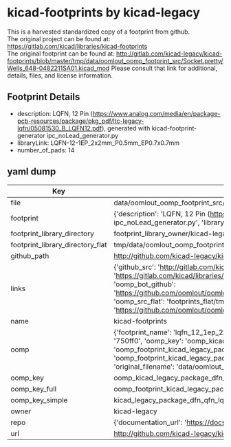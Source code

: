 # kicad-footprints by kicad-legacy  
This is a harvested standardized copy of a footprint from github.  
The original project can be found at:  
https://gitlab.com/kicad/libraries/kicad-footprints  
The original footprint can be found at:
http://gitlab.com/kicad-legacy/kicad-footprints/blob/master/tmp/data/oomlout_oomp_footprint_src/Socket.pretty/Wells_648-0482211SA01.kicad_mod
Please consult that link for additional, details, files, and license information.  
## Footprint Details
* description: LQFN, 12 Pin (https://www.analog.com/media/en/package-pcb-resources/package/pkg_pdf/ltc-legacy-lqfn/05081530_B_LQFN12.pdf), generated with kicad-footprint-generator ipc_noLead_generator.py  
* libraryLink: LQFN-12-1EP_2x2mm_P0.5mm_EP0.7x0.7mm  
* number_of_pads: 14  
## yaml dump  
| Key | Value |  
| --- | --- |  
| file | data/oomlout_oomp_footprint_src/kicad-footprints/Package_DFN_QFN.pretty/LQFN-12-1EP_2x2mm_P0.5mm_EP0.7x0.7mm.kicad_mod |  
| footprint | {'description': 'LQFN, 12 Pin (https://www.analog.com/media/en/package-pcb-resources/package/pkg_pdf/ltc-legacy-lqfn/05081530_B_LQFN12.pdf), generated with kicad-footprint-generator ipc_noLead_generator.py', 'libraryLink': 'LQFN-12-1EP_2x2mm_P0.5mm_EP0.7x0.7mm', 'number_of_pads': 14} |  
| footprint_library_directory | footprint_library_owner/kicad-legacy_kicad-footprints |  
| footprint_library_directory_flat | tmp/data/oomlout_oomp_footprint_src/footprints_flat/kicad_legacy_package_dfn_qfn_lqfn_12_1ep_2x2mm_p0_5mm_ep0_7x0_7mm/working |  
| github_path | http://github.com/kicad-legacy/kicad-footprints/blob/master/tmp/data/oomlout_oomp_footprint_src/Package_DFN_QFN.pretty/LQFN-12-1EP_2x2mm_P0.5mm_EP0.7x0.7mm.kicad_mod |  
| links | {'github_src': 'http://gitlab.com/kicad-legacy/kicad-footprints/blob/master/tmp/data/oomlout_oomp_footprint_src/Socket.pretty/Wells_648-0482211SA01.kicad_mod', 'github_src_repo': 'https://gitlab.com/kicad/libraries/kicad-footprints', 'oomp_bot': 'tmp/data/oomlout_oomp_footprint_src/footprints/kicad_legacy_package_dfn_qfn_lqfn_12_1ep_2x2mm_p0_5mm_ep0_7x0_7mm/working', 'oomp_bot_github': 'https://github.com/oomlout/oomlout_oomp_footprint_bot/tree/main/tmp/data/oomlout_oomp_footprint_src/footprints/kicad_legacy_package_dfn_qfn_lqfn_12_1ep_2x2mm_p0_5mm_ep0_7x0_7mm/working', 'oomp_src_flat': 'footprints_flat/tmp/data/oomlout_oomp_footprint_src/footprints_flat/kicad_legacy_package_dfn_qfn_lqfn_12_1ep_2x2mm_p0_5mm_ep0_7x0_7mm/working', 'oomp_src_flat_github': 'https://github.com/oomlout/oomlout_oomp_footprint_src/tree/main/tmp/data/oomlout_oomp_footprint_src/footprints_flat/kicad_legacy_package_dfn_qfn_lqfn_12_1ep_2x2mm_p0_5mm_ep0_7x0_7mm/working'} |  
| name | kicad-footprints |  
| oomp | {'footprint_name': 'lqfn_12_1ep_2x2mm_p0_5mm_ep0_7x0_7mm', 'library_name': 'package_dfn_qfn', 'md5': '750ff0862fbc427e5a35580f215fdfa1', 'md5_10': '750ff0862f', 'md5_5': '750ff', 'md5_6': '750ff0', 'oomp_key': 'oomp_kicad_legacy_package_dfn_qfn_lqfn_12_1ep_2x2mm_p0_5mm_ep0_7x0_7mm', 'oomp_key_extra': 'oomp_footprint_kicad_legacy_package_dfn_qfn_lqfn_12_1ep_2x2mm_p0_5mm_ep0_7x0_7mm', 'oomp_key_full': 'oomp_footprint_kicad_legacy_package_dfn_qfn_lqfn_12_1ep_2x2mm_p0_5mm_ep0_7x0_7mm_750ff0', 'oomp_key_simple': 'kicad_legacy_package_dfn_qfn_lqfn_12_1ep_2x2mm_p0_5mm_ep0_7x0_7mm', 'original_filename': 'data/oomlout_oomp_footprint_src/kicad-footprints/Package_DFN_QFN.pretty/LQFN-12-1EP_2x2mm_P0.5mm_EP0.7x0.7mm.kicad_mod', 'owner_name': 'kicad_legacy'} |  
| oomp_key | oomp_kicad_legacy_package_dfn_qfn_lqfn_12_1ep_2x2mm_p0_5mm_ep0_7x0_7mm |  
| oomp_key_full | oomp_footprint_kicad_legacy_package_dfn_qfn_lqfn_12_1ep_2x2mm_p0_5mm_ep0_7x0_7mm |  
| oomp_key_simple | kicad_legacy_package_dfn_qfn_lqfn_12_1ep_2x2mm_p0_5mm_ep0_7x0_7mm |  
| owner | kicad-legacy |  
| repo | {'documentation_url': 'https://docs.github.com/rest/repos/repos#get-a-repository', 'message': 'Not Found'} |  
| url | http://github.com/kicad-legacy/kicad-footprints |  

